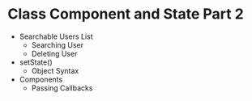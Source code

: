 # Class Component and State Part 2

- Searchable Users List
  - Searching User
  - Deleting User
- setState()
  - Object Syntax
- Components
  - Passing Callbacks
